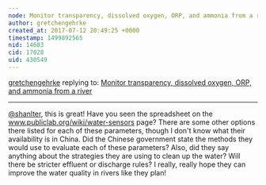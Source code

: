 ```yaml
---
node: Monitor transparency, dissolved oxygen, ORP, and ammonia from a river
author: gretchengehrke
created_at: 2017-07-12 20:49:25 +0000
timestamp: 1499892565
nid: 14603
cid: 17028
uid: 430549
---
```




[gretchengehrke](../profile/gretchengehrke) replying to: [Monitor transparency, dissolved oxygen, ORP, and ammonia from a river](../notes/shanlter/07-03-2017/monitor-transparency-dissolved-oxygen-orp-and-ammonia-from-a-river)

----
[@shanlter](/profile/shanlter), this is great! Have you seen the spreadsheet on the www.publiclab.org/wiki/water-sensors page? There are some other options there listed for each of these parameters, though I don't know what their availability is in China. Did the Chinese government state the methods they would use to evaluate each of these parameters? Also, did they say anything about the strategies they are using to clean up the water? Will there be stricter effluent or discharge rules? I really, really hope they can improve the water quality in rivers like they plan!